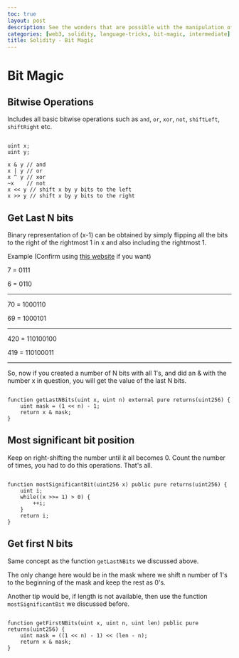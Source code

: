 ```yaml
---
toc: true
layout: post
description: See the wonders that are possible with the manipulation of bits and save some gas as a by-product
categories: [web3, solidity, language-tricks, bit-magic, intermediate]
title: Solidity - Bit Magic
---
```


# Bit Magic

## Bitwise Operations

Includes all basic bitwise operations such as `and`, `or`, `xor`, `not`, `shiftLeft`, `shiftRight` etc.

```solidity

uint x;
uint y;

x & y // and
x | y // or
x ^ y // xor
~x    // not
x << y // shift x by y bits to the left
x >> y // shift x by y bits to the right

```

## Get Last N bits

Binary representation of (x-1) can be obtained by simply flipping all the bits to the right of the rightmost 1 in x and also including the rightmost 1.

Example (Confirm using [this website](https://www.rapidtables.com/convert/number/decimal-to-binary.html) if you want)

7 = 0111

6 = 0110

---

70 = 1000110

69 = 1000101

---

420 = 110100100

419 = 110100011


----

So, now if you created a number of N bits with all 1's, and did an & with the number x in question, you will get the value of the last N bits.

```solidity 

function getLastNBits(uint x, uint n) external pure returns(uint256) {
    uint mask = (1 << n) - 1;
    return x & mask;
}

```

## Most significant bit position

Keep on right-shifting the number until it all becomes 0. Count the number of times, you had to do this operations. That's all.

```solidity

function mostSignificantBit(uint256 x) public pure returns(uint256) {
    uint i;
    while((x >>= 1) > 0) { 
        ++i;
    }
    return i;
}

```

## Get first N bits

Same concept as the function `getLastNBits` we discussed above.

The only change here would be in the mask where we shift n number of 1's to the beginning of the mask and keep the rest as 0's.

Another tip would be, if length is not available, then use the function `mostSignificantBit` we discussed before.

```solidity

function getFirstNBits(uint x, uint n, uint len) public pure returns(uint256) {
    uint mask = ((1 << n) - 1) << (len - n);
    return x & mask;
}

```